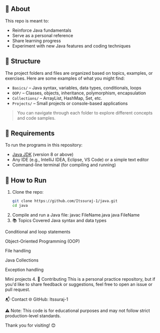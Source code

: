 
## 🧠 About

This repo is meant to:
- Reinforce Java fundamentals
- Serve as a personal reference
- Share learning progress
- Experiment with new Java features and coding techniques

## 📁 Structure

The project folders and files are organized based on topics, examples, or exercises. Here are some examples of what you might find:
- `Basics/` – Java syntax, variables, data types, conditionals, loops
- `OOP/` – Classes, objects, inheritance, polymorphism, encapsulation
- `Collections/` – ArrayList, HashMap, Set, etc.
- `Projects/` – Small projects or console-based applications

> You can navigate through each folder to explore different concepts and code samples.

## 🔧 Requirements

To run the programs in this repository:
- [Java JDK](https://www.oracle.com/java/technologies/javase-jdk11-downloads.html) (version 8 or above)
- Any IDE (e.g., IntelliJ IDEA, Eclipse, VS Code) or a simple text editor
- Command-line terminal (for compiling and running)

## 🚀 How to Run

1. Clone the repo:
   ```bash
   git clone https://github.com/Itssuraj-1/java.git
   cd java
2. Compile and run a Java file:
   javac FileName.java
   java FileName
3. 📚 Topics Covered
Java syntax and data types

Conditional and loop statements

Object-Oriented Programming (OOP)

File handling

Java Collections

Exception handling

Mini projects
4. 🤝 Contributing
This is a personal practice repository, but if you'd like to share feedback or suggestions, feel free to open an issue or pull request.

📬 Contact
🌐 GitHub: Itssuraj-1

⚠️ Note: This code is for educational purposes and may not follow strict production-level standards.

Thank you for visiting! 😊

